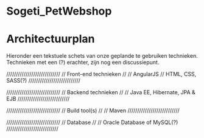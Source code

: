# Sogeti_PetWebshop

# Architectuurplan
Hieronder een tekstuele schets van onze geplande te gebruiken technieken.
Technieken met een (?) erachter, zijn nog een discussiepunt.

////////////////////////////
// Front-end technieken
//
// AngularJS
// HTML, CSS, SASS(?)
///////////////////////////

////////////////////////////
// Backend technieken
//
// Java EE, Hibernate, JPA & EJB
///////////////////////////

////////////////////////////
// Build tool(s)
//
// Maven
///////////////////////////

////////////////////////////
// Database
//
// Oracle Database of MySQL(?)
///////////////////////////
